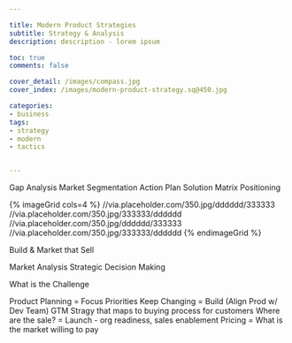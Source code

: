 ```yaml
---

title: Modern Product Strategies
subtitle: Strategy & Analysis
description: description - lorem ipsum

toc: true
comments: false

cover_detail: /images/compass.jpg
cover_index: /images/modern-product-strategy.sq@450.jpg

categories:
- business
tags:
- strategy
- modern
- tactics


---
```


Gap Analysis
Market Segmentation
Action Plan
Solution Matrix
Positioning

{% imageGrid cols=4 %}
//via.placeholder.com/350.jpg/dddddd/333333
//via.placeholder.com/350.jpg/333333/dddddd
//via.placeholder.com/350.jpg/dddddd/333333
//via.placeholder.com/350.jpg/333333/dddddd
{% endimageGrid %}

Build & Market that Sell

Market Analysis
Strategic Decision Making

What is the Challenge

Product Planning = Focus
Priorities Keep Changing = Build (Align Prod w/ Dev Team)
GTM Stragy that maps to buying process for customers
Where are the sale? = Launch - org readiness, sales enablement
Pricing = What is the market willing to pay




